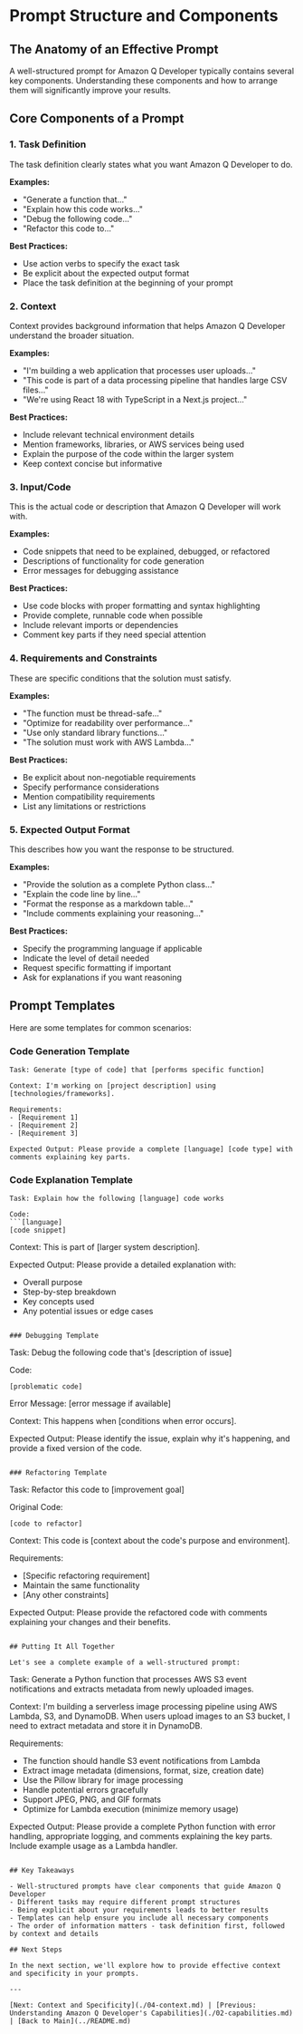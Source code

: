 # Prompt Structure and Components

## The Anatomy of an Effective Prompt

A well-structured prompt for Amazon Q Developer typically contains several key components. Understanding these components and how to arrange them will significantly improve your results.

## Core Components of a Prompt

### 1. Task Definition

The task definition clearly states what you want Amazon Q Developer to do.

**Examples:**
- "Generate a function that..."
- "Explain how this code works..."
- "Debug the following code..."
- "Refactor this code to..."

**Best Practices:**
- Use action verbs to specify the exact task
- Be explicit about the expected output format
- Place the task definition at the beginning of your prompt

### 2. Context

Context provides background information that helps Amazon Q Developer understand the broader situation.

**Examples:**
- "I'm building a web application that processes user uploads..."
- "This code is part of a data processing pipeline that handles large CSV files..."
- "We're using React 18 with TypeScript in a Next.js project..."

**Best Practices:**
- Include relevant technical environment details
- Mention frameworks, libraries, or AWS services being used
- Explain the purpose of the code within the larger system
- Keep context concise but informative

### 3. Input/Code

This is the actual code or description that Amazon Q Developer will work with.

**Examples:**
- Code snippets that need to be explained, debugged, or refactored
- Descriptions of functionality for code generation
- Error messages for debugging assistance

**Best Practices:**
- Use code blocks with proper formatting and syntax highlighting
- Provide complete, runnable code when possible
- Include relevant imports or dependencies
- Comment key parts if they need special attention

### 4. Requirements and Constraints

These are specific conditions that the solution must satisfy.

**Examples:**
- "The function must be thread-safe..."
- "Optimize for readability over performance..."
- "Use only standard library functions..."
- "The solution must work with AWS Lambda..."

**Best Practices:**
- Be explicit about non-negotiable requirements
- Specify performance considerations
- Mention compatibility requirements
- List any limitations or restrictions

### 5. Expected Output Format

This describes how you want the response to be structured.

**Examples:**
- "Provide the solution as a complete Python class..."
- "Explain the code line by line..."
- "Format the response as a markdown table..."
- "Include comments explaining your reasoning..."

**Best Practices:**
- Specify the programming language if applicable
- Indicate the level of detail needed
- Request specific formatting if important
- Ask for explanations if you want reasoning

## Prompt Templates

Here are some templates for common scenarios:

### Code Generation Template

```
Task: Generate [type of code] that [performs specific function]

Context: I'm working on [project description] using [technologies/frameworks]. 

Requirements:
- [Requirement 1]
- [Requirement 2]
- [Requirement 3]

Expected Output: Please provide a complete [language] [code type] with comments explaining key parts.
```

### Code Explanation Template

```
Task: Explain how the following [language] code works

Code:
```[language]
[code snippet]
```

Context: This is part of [larger system description].

Expected Output: Please provide a detailed explanation with:
- Overall purpose
- Step-by-step breakdown
- Key concepts used
- Any potential issues or edge cases
```

### Debugging Template

```
Task: Debug the following code that's [description of issue]

Code:
```[language]
[problematic code]
```

Error Message:
[error message if available]

Context: This happens when [conditions when error occurs].

Expected Output: Please identify the issue, explain why it's happening, and provide a fixed version of the code.
```

### Refactoring Template

```
Task: Refactor this code to [improvement goal]

Original Code:
```[language]
[code to refactor]
```

Context: This code is [context about the code's purpose and environment].

Requirements:
- [Specific refactoring requirement]
- Maintain the same functionality
- [Any other constraints]

Expected Output: Please provide the refactored code with comments explaining your changes and their benefits.
```

## Putting It All Together

Let's see a complete example of a well-structured prompt:

```
Task: Generate a Python function that processes AWS S3 event notifications and extracts metadata from newly uploaded images.

Context: I'm building a serverless image processing pipeline using AWS Lambda, S3, and DynamoDB. When users upload images to an S3 bucket, I need to extract metadata and store it in DynamoDB.

Requirements:
- The function should handle S3 event notifications from Lambda
- Extract image metadata (dimensions, format, size, creation date)
- Use the Pillow library for image processing
- Handle potential errors gracefully
- Support JPEG, PNG, and GIF formats
- Optimize for Lambda execution (minimize memory usage)

Expected Output: Please provide a complete Python function with error handling, appropriate logging, and comments explaining the key parts. Include example usage as a Lambda handler.
```

## Key Takeaways

- Well-structured prompts have clear components that guide Amazon Q Developer
- Different tasks may require different prompt structures
- Being explicit about your requirements leads to better results
- Templates can help ensure you include all necessary components
- The order of information matters - task definition first, followed by context and details

## Next Steps

In the next section, we'll explore how to provide effective context and specificity in your prompts.

---

[Next: Context and Specificity](./04-context.md) | [Previous: Understanding Amazon Q Developer's Capabilities](./02-capabilities.md) | [Back to Main](../README.md)
